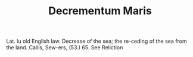 ---
title: Decrementum Maris
letter: D
permalink: "/definitions/bld-decrementum-maris.html"
body: Lat. lu old English law. Decrease of the sea; the re-ceding of the sea from
  the land. Callis, Sew-ers, (53.) 65. See Reliction
published_at: '2018-07-07'
source: Black's Law Dictionary 2nd Ed (1910)
layout: post
---